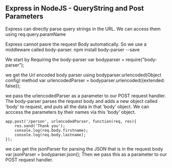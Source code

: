Express in NodeJS - QueryString and Post Parameters
---------------------------------------------------

Express can directly parse query strings in the URL.
We can access them using req.query.paramName

Express cannot pasre the request Body automatically. So we use a middleware called body-parser.
    npm install body-parser --save

We start by Requiring the body-parser
    var bodyparser = require("body-parser");

we get the Url encoded body parser using bodyparser.urlencoded(Object config) method
    var urlencodedParser = bodyparser.urlencoded({extended: false});

we pass the urlencodedParser as a parameter to our POST request handler.
The body-parser parses the request body and adds a new object called 'body' to request, and puts all the data in that 'body' object.
We can acccess the parameters by their names via this 'body' object.

    app.post('/person', urlencodedParser, function(req, res){
        res.send('Thank you');
        console.log(req.body.firstname);
        console.log(req.body.lastname);
    });


we can get the jsonParser for parsing the JSON that is in the request body
    var jsonParser = bodyparser.json();
Then we pass this as a parameter to our POST request handler. 